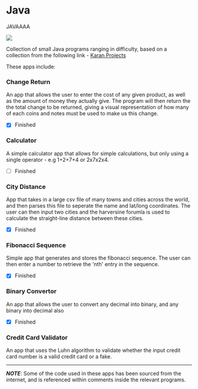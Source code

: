 # Java 

<p align="center">
  <p> JAVAAAA </p>
  <img src="https://i.imgur.com/vvmZUE5.png"></img>
</p> 


Collection of small Java programs ranging in difficulty, based on a collection from the following link - 
[Karan Projects](https://github.com/karan/Projects)

These apps include:

### Change Return ### 
An app that allows the user to enter the cost of any given product, as well as the amount of money they actually give. The program will then return the the total change to be returned, giving a visual representation of how many of each coins and notes must be used to make us this change.
- [x] Finished

### Calculator ###
A simple calculator app that allows for simple calculations, but only using a single operator - e.g 1+2+7+4 or 2x7x2x4. 
- [ ] Finished

### City Distance ### 
App that takes in a large csv file of many towns and cities across the world, and then parses this file to seperate the name and lat/long coordinates. The user can then input two cities and the harversine forumla is used to calculate the straight-line distance between these cities.
- [x] Finished

### Fibonacci Sequence ### 
Simple app that generates and stores the fibonacci sequence. The user can then enter a number to retrieve the 'nth' entry in the sequence.
- [x] Finished

### Binary Convertor ###
An app that allows the user to convert any decimal into binary, and any binary into decimal also
- [x] Finished

### Credit Card Validator ###
An app that uses the Luhn algorithm to validate whether the input credit card number is a valid credit card or a fake.

----

***NOTE***: Some of the code used in these apps has been sourced from the internet, and is referenced within comments inside the relevant programs.
